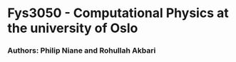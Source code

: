 # Fys3050 - Computational Physics at the university of Oslo
### Authors: Philip Niane and Rohullah Akbari

